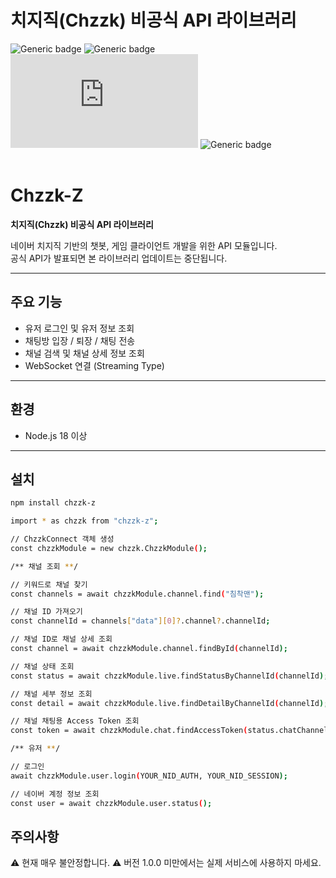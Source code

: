 # 치지직(Chzzk) 비공식 API 라이브러리

![Generic badge](https://img.shields.io/badge/npm-v0.1.1-green.svg?logo=npm)
![Generic badge](https://img.shields.io/badge/License-MIT-blue.svg)
![Generic badge](https://img.shields.io/badge/nodejs-^18.x-blue.svg?logo=node.js)
![Generic badge](https://img.shields.io/badge/PRs-welcome🙏-blue.svg)
<br><br>
# Chzzk-Z

**치지직(Chzzk) 비공식 API 라이브러리**

네이버 치지직 기반의 챗봇, 게임 클라이언트 개발을 위한 API 모듈입니다.  
공식 API가 발표되면 본 라이브러리 업데이트는 중단됩니다.

---

## 주요 기능
- 유저 로그인 및 유저 정보 조회
- 채팅방 입장 / 퇴장 / 채팅 전송
- 채널 검색 및 채널 상세 정보 조회
- WebSocket 연결 (Streaming Type)
---

## 환경
- Node.js 18 이상

---

## 설치
```bash
npm install chzzk-z

import * as chzzk from "chzzk-z";

// ChzzkConnect 객체 생성
const chzzkModule = new chzzk.ChzzkModule();

/** 채널 조회 **/

// 키워드로 채널 찾기
const channels = await chzzkModule.channel.find("침착맨");

// 채널 ID 가져오기
const channelId = channels["data"][0]?.channel?.channelId;

// 채널 ID로 채널 상세 조회
const channel = await chzzkModule.channel.findById(channelId);

// 채널 상태 조회
const status = await chzzkModule.live.findStatusByChannelId(channelId);

// 채널 세부 정보 조회
const detail = await chzzkModule.live.findDetailByChannelId(channelId);

// 채널 채팅용 Access Token 조회
const token = await chzzkModule.chat.findAccessToken(status.chatChannelId);

/** 유저 **/

// 로그인
await chzzkModule.user.login(YOUR_NID_AUTH, YOUR_NID_SESSION);

// 네이버 계정 정보 조회
const user = await chzzkModule.user.status();
```

## 주의사항
⚠️ 현재 매우 불안정합니다.
⚠️ 버전 1.0.0 미만에서는 실제 서비스에 사용하지 마세요.
